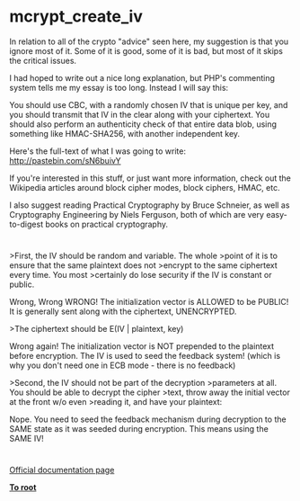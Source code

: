 # mcrypt_create_iv





In relation to all of the crypto &quot;advice&quot; seen here, my suggestion is that you ignore most of it. Some of it is good, some of it is bad, but most of it skips the critical issues.

I had hoped to write out a nice long explanation, but PHP&apos;s commenting system tells me my essay is too long. Instead I will say this:

You should use CBC, with a randomly chosen IV that is unique per key, and you should transmit that IV in the clear along with your ciphertext. You should also perform an authenticity check of that entire data blob, using something like HMAC-SHA256, with another independent key.

Here&apos;s the full-text of what I was going to write: http://pastebin.com/sN6buivY

If you&apos;re interested in this stuff, or just want more information, check out the Wikipedia articles around block cipher modes, block ciphers, HMAC, etc.

I also suggest reading Practical Cryptography by Bruce Schneier, as well as Cryptography Engineering by Niels Ferguson, both of which are very easy-to-digest books on practical cryptography.

  

#



&gt;First, the IV should be random and variable. The whole &gt;point of it is to ensure that the same plaintext does not &gt;encrypt to the same ciphertext every time. You most &gt;certainly do lose security if the IV is constant or public.

Wrong, Wrong WRONG! The initialization vector is ALLOWED to be PUBLIC! It is generally sent along with the ciphertext, UNENCRYPTED.

&gt;The ciphertext should be E(IV | plaintext, key)

Wrong again! The initialization vector is NOT prepended to the plaintext before encryption. The IV is used to seed the feedback system! (which is why you don&apos;t need one in ECB mode - there is no feedback)

&gt;Second, the IV should not be part of the decryption &gt;parameters at all. You should be able to decrypt the cipher &gt;text, throw away the initial vector at the front w/o even &gt;reading it, and have your plaintext:

Nope. You need to seed the feedback mechanism during decryption to the SAME state as it was seeded during encryption. This means using the SAME IV!

  

#

[Official documentation page](https://www.php.net/manual/en/function.mcrypt-create-iv.php)

**[To root](/README.md)**